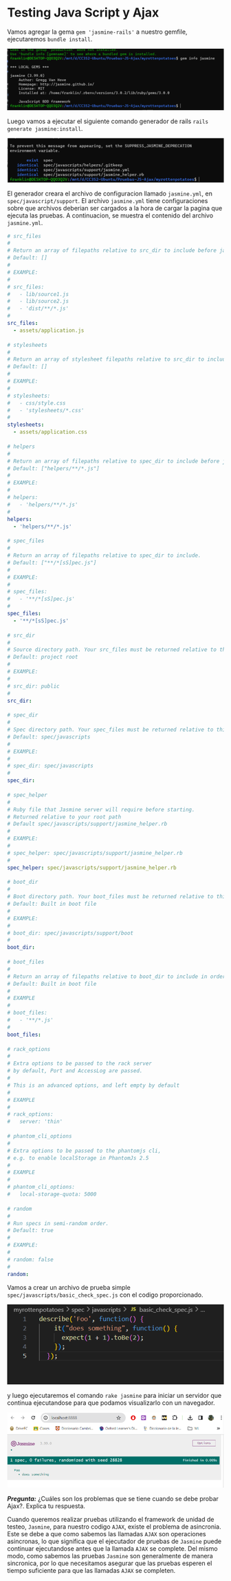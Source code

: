 # Testing Java Script y Ajax
Vamos agregar la gema `gem 'jasmine-rails'` a nuestro gemfile, ejecutaremos `bundle install`.

![0](img/0.png)

Luego vamos a ejecutar el siguiente comando generador de rails `rails generate jasmine:install`.

![1](img/1.png)

El generador creara el archivo de configuracion llamado `jasmine.yml`, en `spec/javascript/support`. El archivo `jasmine.yml` tiene configuraciones sobre que archivos deberian ser cargados a la hora de cargar la pagina que ejecuta las pruebas. A continuacion, se muestra el contenido del archivo `jasmine.yml`.
~~~yml
# src_files
#
# Return an array of filepaths relative to src_dir to include before jasmine specs.
# Default: []
#
# EXAMPLE:
#
# src_files:
#   - lib/source1.js
#   - lib/source2.js
#   - 'dist/**/*.js'
#
src_files:
  - assets/application.js

# stylesheets
#
# Return an array of stylesheet filepaths relative to src_dir to include before jasmine specs.
# Default: []
#
# EXAMPLE:
#
# stylesheets:
#   - css/style.css
#   - 'stylesheets/*.css'
#
stylesheets:
  - assets/application.css

# helpers
#
# Return an array of filepaths relative to spec_dir to include before jasmine specs.
# Default: ["helpers/**/*.js"]
#
# EXAMPLE:
#
# helpers:
#   - 'helpers/**/*.js'
#
helpers:
  - 'helpers/**/*.js'

# spec_files
#
# Return an array of filepaths relative to spec_dir to include.
# Default: ["**/*[sS]pec.js"]
#
# EXAMPLE:
#
# spec_files:
#   - '**/*[sS]pec.js'
#
spec_files:
  - '**/*[sS]pec.js'

# src_dir
#
# Source directory path. Your src_files must be returned relative to this path. Will use root if left blank.
# Default: project root
#
# EXAMPLE:
#
# src_dir: public
#
src_dir:

# spec_dir
#
# Spec directory path. Your spec_files must be returned relative to this path.
# Default: spec/javascripts
#
# EXAMPLE:
#
# spec_dir: spec/javascripts
#
spec_dir:

# spec_helper
#
# Ruby file that Jasmine server will require before starting.
# Returned relative to your root path
# Default spec/javascripts/support/jasmine_helper.rb
#
# EXAMPLE:
#
# spec_helper: spec/javascripts/support/jasmine_helper.rb
#
spec_helper: spec/javascripts/support/jasmine_helper.rb

# boot_dir
#
# Boot directory path. Your boot_files must be returned relative to this path.
# Default: Built in boot file
#
# EXAMPLE:
#
# boot_dir: spec/javascripts/support/boot
#
boot_dir:

# boot_files
#
# Return an array of filepaths relative to boot_dir to include in order to boot Jasmine
# Default: Built in boot file
#
# EXAMPLE
#
# boot_files:
#   - '**/*.js'
#
boot_files:

# rack_options
#
# Extra options to be passed to the rack server
# by default, Port and AccessLog are passed.
#
# This is an advanced options, and left empty by default
#
# EXAMPLE
#
# rack_options:
#   server: 'thin'

# phantom_cli_options
#
# Extra options to be passed to the phantomjs cli,
# e.g. to enable localStorage in PhantomJs 2.5
#
# EXAMPLE
#
# phantom_cli_options:
#   local-storage-quota: 5000

# random
#
# Run specs in semi-random order.
# Default: true
#
# EXAMPLE:
#
# random: false
#
random:


~~~

Vamos a crear un archivo de prueba simple `spec/javascripts/basic_check_spec.js` con el codigo proporcionado.

![3](img/3.png)

y luego ejecutaremos el comando `rake jasmine` para iniciar un servidor que continua ejecutandose para que podamos visualizarlo con un navegador.

![2](img/2.png)

***Pregunta:*** ¿Cuáles son los problemas que se tiene cuando se debe probar Ajax?. Explica tu respuesta.

Cuando queremos realizar pruebas utilizando el framework de unidad de testeo, `Jasmine`, para nuestro codigo `AJAX`, existe el problema de asincronia. Este se debe a que como sabemos las llamadas `AJAX` son operaciones asincronas, lo que significa que el ejecutador de pruebas de `Jasmine` puede continuar ejecutandose antes que la llamada `AJAX` se complete. Del mismo modo, como sabemos las pruebas `Jasmine` son generalmente de manera sincronica, por lo que necesitamos asegurar que las pruebas esperen el tiempo suficiente para que las llamadas `AJAX` se completen.

